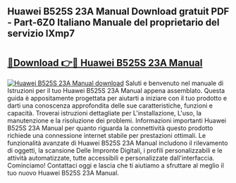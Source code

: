 ## Huawei B525S 23A Manual Download gratuit PDF - Part-6Z0 Italiano Manuale del proprietario del servizio lXmp7

# <h2><a href="http://dfgyxl.blite.top/?on=Huawei+B525S+23A+Manual">🔗Download 👉🔴 Huawei B525S 23A Manual</a></h2>

[![Huawei B525S 23A Manual download](https://i.imgur.com/lujVjoI.png)](http://dfgyxl.blite.top/?on=Huawei+B525S+23A+Manual)
Saluti e benvenuto nel manuale di Istruzioni per il tuo Huawei B525S 23A Manual appena assemblato. Questa guida è appositamente progettata per aiutarti a iniziare con il tuo prodotto e darti una conoscenza approfondita delle sue caratteristiche, funzioni e capacità. Troverai istruzioni dettagliate per L'installazione, L'uso, la manutenzione e la risoluzione dei problemi. Informazioni importanti Huawei B525S 23A Manual per quanto riguarda la connettività questo prodotto richiede una connessione internet stabile per prestazioni ottimali. Le funzionalità avanzate di Huawei B525S 23A Manual includono il rilevamento di oggetti, la scansione Delle Impronte Digitali, i profili personalizzabili e le attività automatizzate, tutte accessibili e personalizzate dall'interfaccia. Cominciamo! Contattaci oggi e lascia che ti aiutiamo a sfruttare al meglio il tuo nuovo Huawei B525S 23A Manual.

